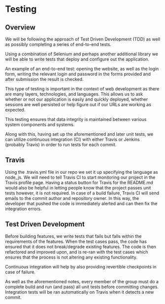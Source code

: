 Testing
===================

Overview
-------------

We will be following the approach of Test Driven Development (TDD) as well as possibly completing a series of end-to-end tests.

Using a combination of Selenium and perhaps another additional library 
we will be able to write tests that deploy and configure out the application.

An example of an end-to-end test: opening the website, as well as the login form, writing the relevant login and password in the forms provided and after submission the result is checked.

This type of testing is important in the context of web development as there are many
layers, technologies, and languages. This allows us to ask whether or not our application is easily and quickly deployed, whether sessions are well persisted or help figure out if our URLs are working as expected.

This testing ensures that data integrity is maintained between various system components and systems.

Along with this, having set up the aforementioned and later unit tests, we can utilize continuous integration (CI) with either Travis or Jenkins (probably Travis) in order to run tests for each commit.

Travis
-------------

Using the .travis.yml file in our repo we set it up specifying the language as node_js.
We will need to tell Travis CI to start monitoring our project in the Travis profile page.
Having a status button for Travis for the README.md would also be helpful in letting people know that the project passes unit tests
however, it is not required.
In case of a build failure, Travis CI will send emails to the commit author and repository owner. In this way, the developer that pushed the code is immediately alerted and can then fix the integration errors.


Test Driven Development
-------------

Before building features, we write tests that fails but falls within the requirements of the features. When the test cases pass, the code has ensured that it does not break/degrade existing features. The code is then refactored and improved upon, and is re-ran with the test cases which ensures that the process is not altering any existing functionality.

Continuous integration will help by also providing revertible checkpoints in case of failure.

As well as the aforementioned notes, every member of the group must do a complete build and run (and pass) all unit tests before committing changes. Integration tests will be ran automatically on Travis when it detects a new commit.
